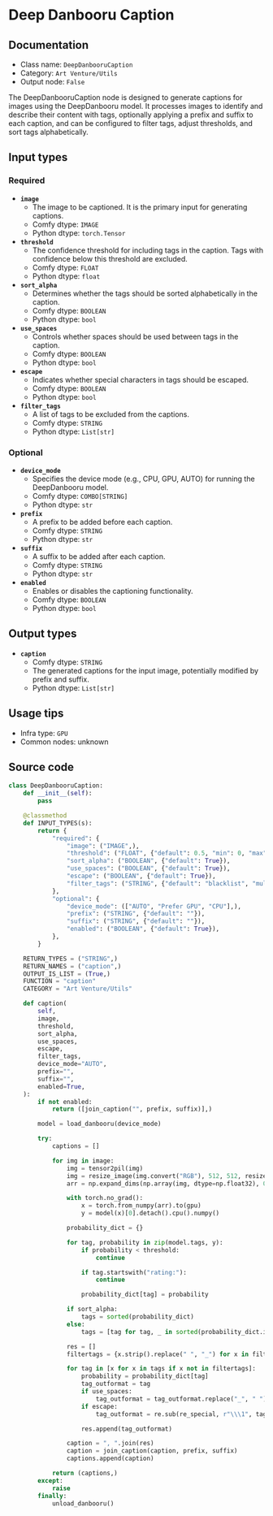 # Deep Danbooru Caption
## Documentation
- Class name: `DeepDanbooruCaption`
- Category: `Art Venture/Utils`
- Output node: `False`

The DeepDanbooruCaption node is designed to generate captions for images using the DeepDanbooru model. It processes images to identify and describe their content with tags, optionally applying a prefix and suffix to each caption, and can be configured to filter tags, adjust thresholds, and sort tags alphabetically.
## Input types
### Required
- **`image`**
    - The image to be captioned. It is the primary input for generating captions.
    - Comfy dtype: `IMAGE`
    - Python dtype: `torch.Tensor`
- **`threshold`**
    - The confidence threshold for including tags in the caption. Tags with confidence below this threshold are excluded.
    - Comfy dtype: `FLOAT`
    - Python dtype: `float`
- **`sort_alpha`**
    - Determines whether the tags should be sorted alphabetically in the caption.
    - Comfy dtype: `BOOLEAN`
    - Python dtype: `bool`
- **`use_spaces`**
    - Controls whether spaces should be used between tags in the caption.
    - Comfy dtype: `BOOLEAN`
    - Python dtype: `bool`
- **`escape`**
    - Indicates whether special characters in tags should be escaped.
    - Comfy dtype: `BOOLEAN`
    - Python dtype: `bool`
- **`filter_tags`**
    - A list of tags to be excluded from the captions.
    - Comfy dtype: `STRING`
    - Python dtype: `List[str]`
### Optional
- **`device_mode`**
    - Specifies the device mode (e.g., CPU, GPU, AUTO) for running the DeepDanbooru model.
    - Comfy dtype: `COMBO[STRING]`
    - Python dtype: `str`
- **`prefix`**
    - A prefix to be added before each caption.
    - Comfy dtype: `STRING`
    - Python dtype: `str`
- **`suffix`**
    - A suffix to be added after each caption.
    - Comfy dtype: `STRING`
    - Python dtype: `str`
- **`enabled`**
    - Enables or disables the captioning functionality.
    - Comfy dtype: `BOOLEAN`
    - Python dtype: `bool`
## Output types
- **`caption`**
    - Comfy dtype: `STRING`
    - The generated captions for the input image, potentially modified by prefix and suffix.
    - Python dtype: `List[str]`
## Usage tips
- Infra type: `GPU`
- Common nodes: unknown


## Source code
```python
class DeepDanbooruCaption:
    def __init__(self):
        pass

    @classmethod
    def INPUT_TYPES(s):
        return {
            "required": {
                "image": ("IMAGE",),
                "threshold": ("FLOAT", {"default": 0.5, "min": 0, "max": 1, "step": 0.01}),
                "sort_alpha": ("BOOLEAN", {"default": True}),
                "use_spaces": ("BOOLEAN", {"default": True}),
                "escape": ("BOOLEAN", {"default": True}),
                "filter_tags": ("STRING", {"default": "blacklist", "multiline": True}),
            },
            "optional": {
                "device_mode": (["AUTO", "Prefer GPU", "CPU"],),
                "prefix": ("STRING", {"default": ""}),
                "suffix": ("STRING", {"default": ""}),
                "enabled": ("BOOLEAN", {"default": True}),
            },
        }

    RETURN_TYPES = ("STRING",)
    RETURN_NAMES = ("caption",)
    OUTPUT_IS_LIST = (True,)
    FUNCTION = "caption"
    CATEGORY = "Art Venture/Utils"

    def caption(
        self,
        image,
        threshold,
        sort_alpha,
        use_spaces,
        escape,
        filter_tags,
        device_mode="AUTO",
        prefix="",
        suffix="",
        enabled=True,
    ):
        if not enabled:
            return ([join_caption("", prefix, suffix)],)

        model = load_danbooru(device_mode)

        try:
            captions = []

            for img in image:
                img = tensor2pil(img)
                img = resize_image(img.convert("RGB"), 512, 512, resize_mode=2)
                arr = np.expand_dims(np.array(img, dtype=np.float32), 0) / 255

                with torch.no_grad():
                    x = torch.from_numpy(arr).to(gpu)
                    y = model(x)[0].detach().cpu().numpy()

                probability_dict = {}

                for tag, probability in zip(model.tags, y):
                    if probability < threshold:
                        continue

                    if tag.startswith("rating:"):
                        continue

                    probability_dict[tag] = probability

                if sort_alpha:
                    tags = sorted(probability_dict)
                else:
                    tags = [tag for tag, _ in sorted(probability_dict.items(), key=lambda x: -x[1])]

                res = []
                filtertags = {x.strip().replace(" ", "_") for x in filter_tags.split(",")}

                for tag in [x for x in tags if x not in filtertags]:
                    probability = probability_dict[tag]
                    tag_outformat = tag
                    if use_spaces:
                        tag_outformat = tag_outformat.replace("_", " ")
                    if escape:
                        tag_outformat = re.sub(re_special, r"\\\1", tag_outformat)

                    res.append(tag_outformat)

                caption = ", ".join(res)
                caption = join_caption(caption, prefix, suffix)
                captions.append(caption)

            return (captions,)
        except:
            raise
        finally:
            unload_danbooru()

```
